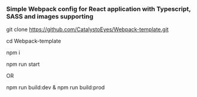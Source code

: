 ### Simple Webpack config for React application with Typescript, SASS and images supporting

git clone https://github.com/CatalystoEyes/Webpack-template.git

cd Webpack-template

npm i

npm run start

OR

npm run build:dev & npm run build:prod
